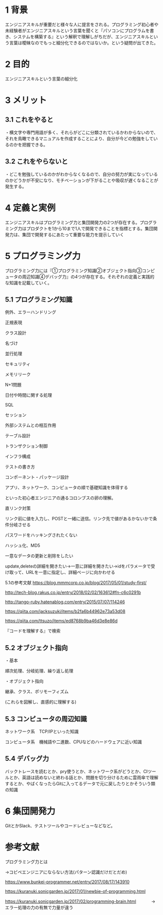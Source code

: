# 1 背景
エンジニアスキルが重要だと様々な人に提言をされる。プログラミング初心者や未経験者がエンジニアスキルという言葉を聞くと『パソコンにプログラムを書き、システムを構築する』という解釈で理解しがちだが、エンジニアスキルという言葉は曖昧なのでもっと細分化できるのではないか。という疑問が出てきた。


# 2 目的
エンジニアスキルという言葉の細分化


# 3 メリット
## 3.1 これをやると
・横文字や専門用語が多く、それらがどこに分類されているかわからないので、それを鳥瞰できるマニュアルを作成することにより、自分が今どの勉強をしているのかを把握できる。

## 3.2 これをやらないと
・どこを勉強しているのかがわからなくなるので、自分の努力が実になっているのかどうかが不安になり、モチベーションが下がることや吸収が遅くなることが発生する。

# 4 定義と実例
エンジニアスキルはプログラミング力と集団開発力の2つが存在する。プログラミング力はプロダクトを1から10まで1人で開発できることを指標とする。集団開発力は、集団で開発するにあたって重要な能力を提示していく


# 5 プログラミング力
プログラミング力には『①プログラミング知識②オブジェクト指向③コンピュータの周辺知識④デバッグ力』の4つが存在する。それぞれの定義と実践的な知識を記載していく。


## 5.1 プログラミング知識
例外、エラーハンドリング

正規表現

クラス設計

名づけ

並行処理

セキュリティ

メモリリーク

N+1問題

日付や時間に関する処理

SQL

セッション

外部システムとの相互作用

テーブル設計

トランザクション制御

インフラ構成

テストの書き方

コンポーネント・パッケージ設計

アプリ、ネットワーク、コンピュータの順で基礎知識を体得する

といった初心者エンジニアの通るコロンブスの卵の理解。

直リンク対策

リンク前に値を入力し、POSTと一緒に送信。リンク先で値があるかないかで条件分岐させる

パスワードをハッキングされたくない

ハッシュ化、MD5

一意なデータの更新と削除をしたい

update,deleteの詳細を開きたい→一意に詳細を開きたい→idをパラメータで受け取って、URLを一意に指定し、詳細ページに向かわせる

5.1の参考文献
https://blog.mmmcorp.co.jp/blog/2017/05/01/study-first/

http://tech-blog.rakus.co.jp/entry/2018/02/02/163612#fn-c6c0291b

http://tango-ruby.hatenablog.com/entry/2015/07/07/114246

https://qiita.com/jacksuzuki/items/b2fa6b44962e73a53d08

https://qiita.com/ttsuzo/items/ed8768b9ba46d3e8e86d

『コードを理解する』で検索


## 5.2 オブジェクト指向
・基本

順次処理、分岐処理、繰り返し処理

・オブジェクト指向

継承、クラス、ポリモーフィズム

(これらを図解し、直感的に理解する)


## 5.3 コンピュータの周辺知識
ネットワーク系　TCP/IPといった知識

コンピュータ系　機械語や二進数、CPUなどのハードウェアに近い知識


## 5.4 デバッグ力
バックトレースを読むとか、pry使うとか、ネットワーク系がどうとか、CIツールとか、英語は読めないと終わる話とか、問題を切り分けるために雲雨傘で理解するとか、やばくなったらGitに入ってるデータで元に戻したりとかそういう類の知識

# 6 集団開発力
GitとかSlack、テストツールやコードレビューなどなど。



# 参考文献


プログラミング力とは


→コピペエンジニアにならない方法(パターン認識だけだとだめ)

https://www.bunkei-programmer.net/entry/2017/08/17/143910

https://kuranuki.sonicgarden.jp/2017/01/newbie-of-programming.html

https://kuranuki.sonicgarden.jp/2017/02/programming-brain.html
　　　
→エラー処理の力の有無で力量が違う

